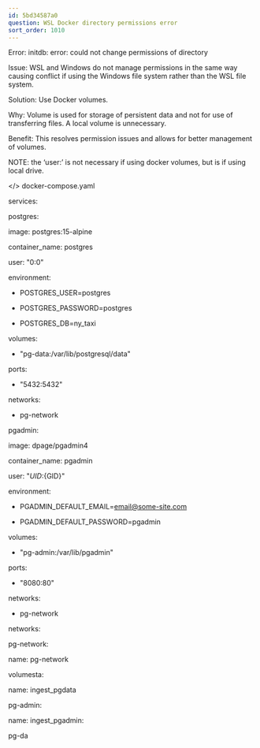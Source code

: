 ```yaml
---
id: 5bd34587a0
question: WSL Docker directory permissions error
sort_order: 1010
---
```


Error:  initdb: error: could not change permissions of directory

Issue: WSL and Windows do not manage permissions in the same way causing conflict if using the Windows file system rather than the WSL file system.

Solution: Use Docker volumes.

Why: Volume is used for storage of persistent data and not for use of transferring files. A local volume is unnecessary.

Benefit: This resolves permission issues and allows for better management of volumes.

NOTE: the ‘user:’ is not necessary if using docker volumes, but is if using local drive.

</>  docker-compose.yaml

services:

postgres:

image: postgres:15-alpine

container_name: postgres

user: "0:0"

environment:

- POSTGRES_USER=postgres

- POSTGRES_PASSWORD=postgres

- POSTGRES_DB=ny_taxi

volumes:

- "pg-data:/var/lib/postgresql/data"

ports:

- "5432:5432"

networks:

- pg-network

pgadmin:

image: dpage/pgadmin4

container_name: pgadmin

user: "${UID}:${GID}"

environment:

- PGADMIN_DEFAULT_EMAIL=email@some-site.com

- PGADMIN_DEFAULT_PASSWORD=pgadmin

volumes:

- "pg-admin:/var/lib/pgadmin"

ports:

- "8080:80"

networks:

- pg-network

networks:

pg-network:

name: pg-network

volumesta:

name: ingest_pgdata

pg-admin:

name: ingest_pgadmin:

pg-da

